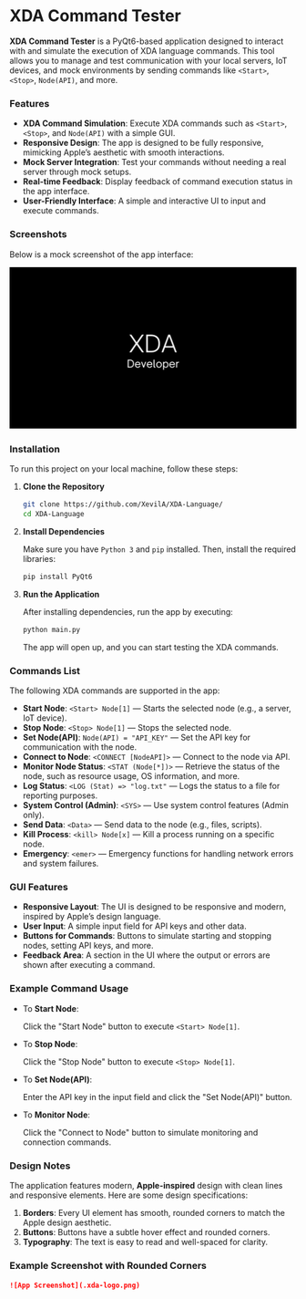 # XDA Command Tester

**XDA Command Tester** is a PyQt6-based application designed to interact with and simulate the execution of XDA language commands. This tool allows you to manage and test communication with your local servers, IoT devices, and mock environments by sending commands like `<Start>`, `<Stop>`, `Node(API)`, and more.

### Features
- **XDA Command Simulation**: Execute XDA commands such as `<Start>`, `<Stop>`, and `Node(API)` with a simple GUI.
- **Responsive Design**: The app is designed to be fully responsive, mimicking Apple’s aesthetic with smooth interactions.
- **Mock Server Integration**: Test your commands without needing a real server through mock setups.
- **Real-time Feedback**: Display feedback of command execution status in the app interface.
- **User-Friendly Interface**: A simple and interactive UI to input and execute commands.

### Screenshots

Below is a mock screenshot of the app interface:

![XDA Command Tester](xdadeveloper.png)

### Installation

To run this project on your local machine, follow these steps:

1. **Clone the Repository**

    ```bash
    git clone https://github.com/XevilA/XDA-Language/
    cd XDA-Language
    ```

2. **Install Dependencies**

    Make sure you have `Python 3` and `pip` installed. Then, install the required libraries:

    ```bash
    pip install PyQt6
    ```

3. **Run the Application**

    After installing dependencies, run the app by executing:

    ```bash
    python main.py
    ```

    The app will open up, and you can start testing the XDA commands.

### Commands List

The following XDA commands are supported in the app:

- **Start Node**: `<Start> Node[1]` — Starts the selected node (e.g., a server, IoT device).
- **Stop Node**: `<Stop> Node[1]` — Stops the selected node.
- **Set Node(API)**: `Node(API) = "API_KEY"` — Set the API key for communication with the node.
- **Connect to Node**: `<CONNECT [NodeAPI]>` — Connect to the node via API.
- **Monitor Node Status**: `<STAT (Node[*])>` — Retrieve the status of the node, such as resource usage, OS information, and more.
- **Log Status**: `<LOG (Stat) => "log.txt"` — Logs the status to a file for reporting purposes.
- **System Control (Admin)**: `<SYS>` — Use system control features (Admin only).
- **Send Data**: `<Data>` — Send data to the node (e.g., files, scripts).
- **Kill Process**: `<kill> Node[x]` — Kill a process running on a specific node.
- **Emergency**: `<emer>` — Emergency functions for handling network errors and system failures.

### GUI Features

- **Responsive Layout**: The UI is designed to be responsive and modern, inspired by Apple’s design language.
- **User Input**: A simple input field for API keys and other data.
- **Buttons for Commands**: Buttons to simulate starting and stopping nodes, setting API keys, and more.
- **Feedback Area**: A section in the UI where the output or errors are shown after executing a command.

### Example Command Usage

- To **Start Node**:

    Click the "Start Node" button to execute `<Start> Node[1]`.

- To **Stop Node**:

    Click the "Stop Node" button to execute `<Stop> Node[1]`.

- To **Set Node(API)**:

    Enter the API key in the input field and click the "Set Node(API)" button.

- To **Monitor Node**:

    Click the "Connect to Node" button to simulate monitoring and connection commands.

### Design Notes

The application features modern, **Apple-inspired** design with clean lines and responsive elements. Here are some design specifications:

1. **Borders**: Every UI element has smooth, rounded corners to match the Apple design aesthetic.
2. **Buttons**: Buttons have a subtle hover effect and rounded corners.
3. **Typography**: The text is easy to read and well-spaced for clarity.

### Example Screenshot with Rounded Corners

```markdown
![App Screenshot](.xda-logo.png)

